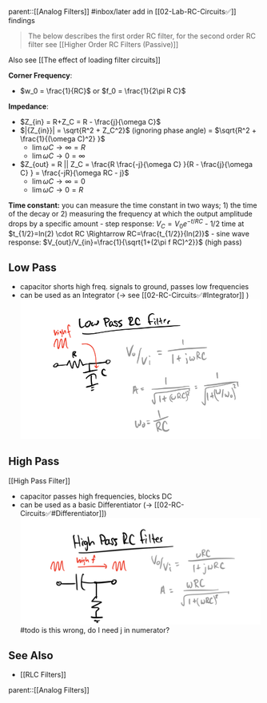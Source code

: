 parent::[[Analog Filters]]
#inbox/later  add in [[02-Lab-RC-Circuits✅]] findings

> The below describes the first order RC filter, for the second order RC filter see [[Higher Order RC Filters (Passive)]]

Also see [[The effect of loading filter circuits]]

**Corner Frequency**:
- $w_0 = \frac{1}{RC}$ or $f_0 = \frac{1}{2\pi R C}$

**Impedance**:
- $Z_{in}  = R+Z_C = R - \frac{j}{\omega C}$
- $|{Z_{in}}|  = \sqrt{R^2 + Z_C^2}$ (ignoring phase angle) = $\sqrt{R^2 + \frac{1}{(\omega C)^2} }$
	- $\lim\omega C \to \infty = R$
	- $\lim\omega C \to 0 = \infty$
- $Z_{out} = R || Z_C = \frac{R \frac{-j}{\omega C} }{R - \frac{j}{\omega C} } = \frac{-jR}{\omega RC - j}$
	- $\lim\omega C \to \infty = 0$
	- $\lim\omega C \to 0 = R$

**Time constant:** you can measure the time constant in two ways; 1) the time of the decay or 2) measuring the frequency at which the output amplitude drops by a specific amount
    - step response: $V_C = V_0 e^{-t/RC}$
        - 1/2 time at $t_{1/2}=ln(2) \cdot RC \Rightarrow RC=\frac{t_{1/2}}{ln(2)}$
    - sine wave response: $V_{out}/V_{in}=\frac{1}{\sqrt{1+(2\pi f RC)^2}}$ (high pass)

## Low Pass
- capacitor shorts high freq. signals to ground, passes low frequencies
- can be used as an Integrator (→ see [[02-RC-Circuits✅#Integrator]] )
![](../attachments/7694f35578ef45f0d0416532f4981a8d.png)

## High Pass
[[High Pass Filter]]
- capacitor passes high frequencies, blocks DC
- can be used as a basic Differentiator (→ [[02-RC-Circuits✅#Differentiator]])
![](../attachments/98f3b943f30deece466f7838e9677ae0.png)
#todo is this wrong, do I need j in numerator?
## See Also
- [[RLC Filters]]

parent::[[Analog Filters]]


